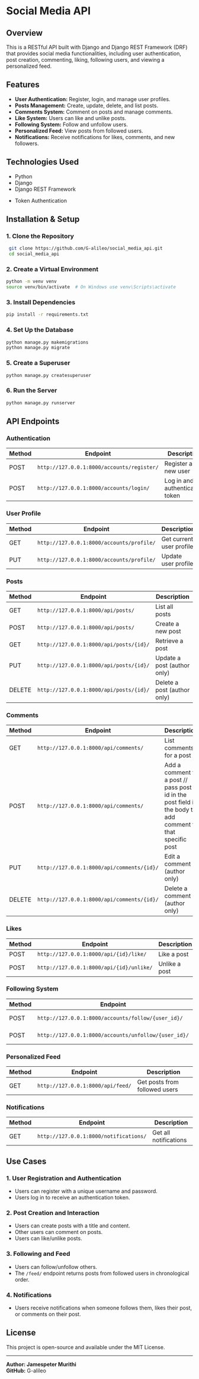 # Social Media API

## Overview

This is a RESTful API built with Django and Django REST Framework (DRF) that provides social media functionalities, including user authentication, post creation, commenting, liking, following users, and viewing a personalized feed.

## Features

- **User Authentication:** Register, login, and manage user profiles.
- **Posts Management:** Create, update, delete, and list posts.
- **Comments System:** Comment on posts and manage comments.
- **Like System:** Users can like and unlike posts.
- **Following System:** Follow and unfollow users.
- **Personalized Feed:** View posts from followed users.
- **Notifications:** Receive notifications for likes, comments, and new followers.

## Technologies Used

- Python
- Django
- Django REST Framework
<!-- - PostgreSQL (Database) -->
- Token Authentication

## Installation & Setup

### 1. Clone the Repository

```bash
 git clone https://github.com/G-alileo/social_media_api.git
 cd social_media_api
```

### 2. Create a Virtual Environment

```bash
python -m venv venv
source venv/bin/activate  # On Windows use venv\Scripts\activate
```

### 3. Install Dependencies

```bash
pip install -r requirements.txt
```

### 4. Set Up the Database

```bash
python manage.py makemigrations
python manage.py migrate
```

### 5. Create a Superuser

```bash
python manage.py createsuperuser
```

### 6. Run the Server

```bash
python manage.py runserver
```

## API Endpoints

### Authentication

| Method | Endpoint     | Description                         |
| ------ | ------------ | ----------------------------------- |
| POST   | `http://127.0.0.1:8000/accounts/register/` | Register a new user                 |
| POST   | `http://127.0.0.1:8000/accounts/login/`    | Log in and get authentication token |

### User Profile

| Method | Endpoint           | Description              |
| ------ | ------------------ | ------------------------ |
| GET    | `http://127.0.0.1:8000/accounts/profile/`        | Get current user profile |
| PUT    | `http://127.0.0.1:8000/accounts/profile/`        | Update user profile      |

### Posts

| Method | Endpoint       | Description                 |
| ------ | -------------- | --------------------------- |
| GET    | `http://127.0.0.1:8000/api/posts/`      | List all posts              |
| POST   | `http://127.0.0.1:8000/api/posts/`      | Create a new post           |
| GET    | `http://127.0.0.1:8000/api/posts/{id}/` | Retrieve a post             |
| PUT    | `http://127.0.0.1:8000/api/posts/{id}/` | Update a post (author only) |
| DELETE | `http://127.0.0.1:8000/api/posts/{id}/` | Delete a post (author only) |

### Comments

| Method | Endpoint                | Description                    |
| ------ | ----------------------- | ------------------------------ |
| GET    | `http://127.0.0.1:8000/api/comments/` | List comments for a post       |
| POST   | `http://127.0.0.1:8000/api/comments/` | Add a comment to a post   // pass post id in the post field in the body to add comment to that specific post     |
| PUT    | `http://127.0.0.1:8000/api/comments/{id}/`       | Edit a comment (author only)   |
| DELETE | `http://127.0.0.1:8000/api/comments/{id}/`       | Delete a comment (author only) |

### Likes

| Method | Endpoint              | Description   |
| ------ | --------------------- | ------------- |
| POST   | `http://127.0.0.1:8000/api/{id}/like/`   | Like a post   |
| POST   | `http://127.0.0.1:8000/api/{id}/unlike/` | Unlike a post |

### Following System

| Method | Endpoint               | Description     |
| ------ | ---------------------- | --------------- |
| POST   | `http://127.0.0.1:8000/accounts/follow/{user_id}/`   | Follow a user   |
| POST   | `http://127.0.0.1:8000/accounts/unfollow/{user_id}/` | Unfollow a user |

### Personalized Feed

| Method | Endpoint | Description                   |
| ------ | -------- | ----------------------------- |
| GET    | `http://127.0.0.1:8000/api/feed/` | Get posts from followed users |

### Notifications

| Method | Endpoint          | Description           |
| ------ | ----------------- | --------------------- |
| GET    | `http://127.0.0.1:8000/notifications/` | Get all notifications |

## Use Cases

### 1. **User Registration and Authentication**

- Users can register with a unique username and password.
- Users log in to receive an authentication token.

### 2. **Post Creation and Interaction**

- Users can create posts with a title and content.
- Other users can comment on posts.
- Users can like/unlike posts.

### 3. **Following and Feed**

- Users can follow/unfollow others.
- The `/feed/` endpoint returns posts from followed users in chronological order.

### 4. **Notifications**

- Users receive notifications when someone follows them, likes their post, or comments on their post.

## License

This project is open-source and available under the MIT License.

---

**Author: Jamespeter Murithi**\
**GitHub:** G-alileo

